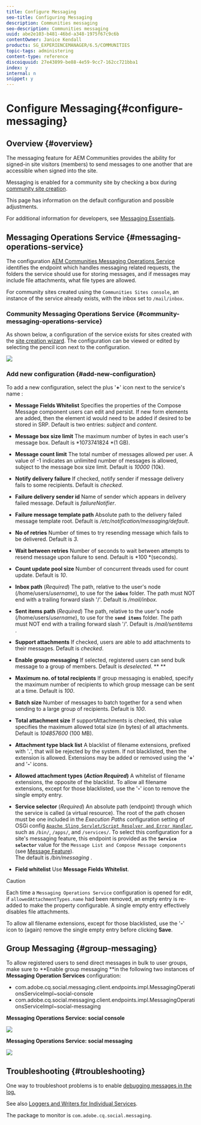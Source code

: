 ```yaml
---
title: Configure Messaging
seo-title: Configuring Messaging
description: Communities messaging
seo-description: Communities messaging
uuid: abe2e103-b481-46bd-a348-1975f67c9c6b
contentOwner: Janice Kendall
products: SG_EXPERIENCEMANAGER/6.5/COMMUNITIES
topic-tags: administering
content-type: reference
discoiquuid: 27e43899-be88-4e59-9cc7-162cc721bba1
index: y
internal: n
snippet: y
---
```


# Configure Messaging{#configure-messaging}

## Overview {#overview}

The messaging feature for AEM Communities provides the ability for signed-in site visitors (members) to send messages to one another that are accessible when signed into the site.

Messaging is enabled for a community site by checking a box during [community site creation](../../communities/using/sites-console.md).

This page has information on the default configuration and possible adjustments.

For additional information for developers, see [Messaging Essentials](../../communities/using/essentials-messaging.md).

## Messaging Operations Service {#messaging-operations-service}

The configuration [AEM Communities Messaging Operations Service](http://localhost:4502/system/console/configMgr/com.adobe.cq.social.messaging.client.endpoints.impl.MessagingOperationsServiceImpl) identifies the endpoint which handles messaging related requests, the folders the service should use for storing messages, and if messages may include file attachments, what file types are allowed.

For community sites created using the `Communities Sites console`, an instance of the service already exists, with the inbox set to `/mail/inbox`.

### Community Messaging Operations Service {#community-messaging-operations-service}

As shown below, a configuration of the service exists for sites created with the [site creation wizard](../../communities/using/sites-console.md). The configuration can be viewed or edited by selecting the pencil icon next to the configuration.

![](assets/messaging-operations.png)

### Add new configuration {#add-new-configuration}

To add a new configuration, select the plus '**+**' icon next to the service's name :

* **Message Fields Whitelist** 
  Specifies the properties of the Compose Message component users can edit and persist. If new form elements are added, then the element id would need to be added if desired to be stored in SRP. Default is two entries: *subject* and *content*.

* **Message box size limit** 
  The maximum number of bytes in each user's message box. Default is *1073741824 *(1 GB).

* **Message count limit** 
  The total number of messages allowed per user. A value of -1 indicates an unlimited number of messages is allowed, subject to the message box size limit. Default is *10000* (10k).

* **Notify delivery failure** 
  If checked, notify sender if message delivery fails to some recipients. Default is *checked*.

* **Failure delivery sender id** 
  Name of sender which appears in delivery failed message. Default is *failureNotifier*.

* **Failure message template path** 
  Absolute path to the delivery failed message template root. Default is */etc/notification/messaging/default*.

* **No of retries** 
  Number of times to try resending message which fails to be delivered. Default is *3*.

* **Wait between retries** 
  Number of seconds to wait between attempts to resend message upon failure to send. Default is *100 *(seconds).

* **Count update pool size** 
  Number of concurrent threads used for count update. Default is *10*.

* **Inbox path** 
  (*Required*) The path, relative to the user's node (/home/users/*username*), to use for the **`inbox`** folder. The path must NOT end with a trailing forward slash '/'. Default is */mail/inbox.*

* **Sent items path** 
  (*Required*) The path, relative to the user's node (/home/users/*username*), to use for the **`send items`** folder. The path must NOT end with a trailing forward slash '/'. Default is */mail/sentitems* .

* **Support attachments** 
  If checked, users are able to add attachments to their messages. Default is *checked*.

* **Enable group messaging** 
  If selected, registered users can send bulk message to a group of members. Default is *deselected*. ** **

* **Maximum no. of total recipients** 
  If group messaging is enabled, specify the maximum number of recipients to which group message can be sent at a time. Default is *100*. 

* **Batch size** 
  Number of messages to batch together for a send when sending to a large group of recipients. Default is *100*.

* **Total attachment size** 
  If supportAttachments is checked, this value specifies the maximum allowed total size (in bytes) of all attachments. Default is *104857600* (100 MB).

* **Attachment type black list** 
  A blacklist of filename extensions, prefixed with '**.**', that will be rejected by the system. If not blacklisted, then the extension is allowed. Extensions may be added or removed using the '**+**' and '**-**' icons.

* **Allowed attachment types** 
  **(*Action Required*)** A whitelist of filename extensions, the opposite of the blacklist. To allow all filename extensions, except for those blacklisted, use the '**-**' icon to remove the single empty entry.

* **Service selector** 
  (*Required*) An absolute path (endpoint) through which the service is called (a virtual resource). The root of the path chosen must be one included in the *Execution Paths* configuration setting of OSGi config [ `Apache Sling Servlet/Script Resolver and Error Handler`](http://localhost:4502/system/console/configMgr/org.apache.sling.servlets.resolver.SlingServletResolver), such as `/bin/`, `/apps/`, and `/services/`. To select this configuration for a site's messaging feature, this endpoint is provided as the **`Service selector`** value for the `Message List and Compose Message components` (see [Message Feature](../../communities/using/configure-messaging.md)).  
  The default is */bin/messaging* .

* **Field whitelist** 
  Use **Message Fields Whitelist**.

>[!CAUTION]
>
>Each time a `Messaging Operations Service` configuration is opened for edit, if `allowedAttachmentTypes.name` had been removed, an empty entry is re-added to make the property configurable. A single empty entry effectively disables file attachments.
>
>To allow all filename extensions, except for those blacklisted, use the '**-**' icon to (again) remove the single empty entry before clicking **Save**.

## Group Messaging {#group-messaging}

To allow registered users to send direct messages in bulk to user groups, make sure to **Enable group messaging **in the following two instances of **Messaging Operation Services** configuration:

* com.adobe.cq.social.messaging.client.endpoints.impl.MessagingOperationsServiceImpl~social-console
* com.adobe.cq.social.messaging.client.endpoints.impl.MessagingOperationsServiceImpl~social-messaging

**Messaging Operations Service: social console**

![](assets/social-console-op-service.png)

**Messaging Operations Service: social messaging**

![](assets/social-message-op-service.png)

## Troubleshooting {#troubleshooting}

One way to troubleshoot problems is to enable [debugging messages in the log.](../../sites/administering/using/troubleshooting.md)

See also [Loggers and Writers for Individual Services](/sites/deploying/using/configure-logging.md#loggers-and-writers-for-individual-services).

The package to monitor is `com.adobe.cq.social.messaging`. 
